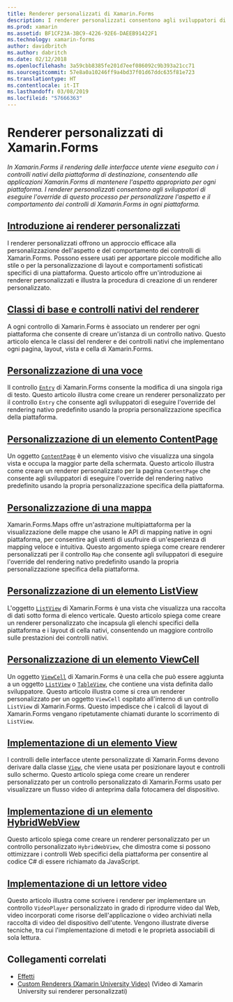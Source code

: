 ```yaml
---
title: Renderer personalizzati di Xamarin.Forms
description: I renderer personalizzati consentono agli sviluppatori di eseguire l'override del rendering dei controlli nativi in ogni piattaforma per personalizzare l'aspetto e il comportamento dei controlli di Xamarin.Forms.
ms.prod: xamarin
ms.assetid: BF1CF23A-3BC9-4226-92E6-DAEEB91422F1
ms.technology: xamarin-forms
author: davidbritch
ms.author: dabritch
ms.date: 02/12/2018
ms.openlocfilehash: 3a59cbb8385fe201d7eef086092c9b393a21cc71
ms.sourcegitcommit: 57e8a0a10246ff9a4bd37f01d67ddc635f81e723
ms.translationtype: HT
ms.contentlocale: it-IT
ms.lasthandoff: 03/08/2019
ms.locfileid: "57666363"
---
```

# <a name="xamarinforms-custom-renderers"></a>Renderer personalizzati di Xamarin.Forms

_In Xamarin.Forms il rendering delle interfacce utente viene eseguito con i controlli nativi della piattaforma di destinazione, consentendo alle applicazioni Xamarin.Forms di mantenere l'aspetto appropriato per ogni piattaforma. I renderer personalizzati consentono agli sviluppatori di eseguire l'override di questo processo per personalizzare l'aspetto e il comportamento dei controlli di Xamarin.Forms in ogni piattaforma._

## <a name="introduction-to-custom-renderersintroductionmd"></a>[Introduzione ai renderer personalizzati](introduction.md)

I renderer personalizzati offrono un approccio efficace alla personalizzazione dell'aspetto e del comportamento dei controlli di Xamarin.Forms. Possono essere usati per apportare piccole modifiche allo stile o per la personalizzazione di layout e comportamenti sofisticati specifici di una piattaforma. Questo articolo offre un'introduzione ai renderer personalizzati e illustra la procedura di creazione di un renderer personalizzato.

## <a name="renderer-base-classes-and-native-controlsrenderersmd"></a>[Classi di base e controlli nativi del renderer](renderers.md)

A ogni controllo di Xamarin.Forms è associato un renderer per ogni piattaforma che consente di creare un'istanza di un controllo nativo. Questo articolo elenca le classi del renderer e dei controlli nativi che implementano ogni pagina, layout, vista e cella di Xamarin.Forms.

## <a name="customizing-an-entryentrymd"></a>[Personalizzazione di una voce](entry.md)

Il controllo [`Entry`](xref:Xamarin.Forms.Entry) di Xamarin.Forms consente la modifica di una singola riga di testo. Questo articolo illustra come creare un renderer personalizzato per il controllo `Entry` che consente agli sviluppatori di eseguire l'override del rendering nativo predefinito usando la propria personalizzazione specifica della piattaforma.

## <a name="customizing-a-contentpagecontentpagemd"></a>[Personalizzazione di un elemento ContentPage](contentpage.md)

Un oggetto [`ContentPage`](xref:Xamarin.Forms.ContentPage) è un elemento visivo che visualizza una singola vista e occupa la maggior parte della schermata. Questo articolo illustra come creare un renderer personalizzato per la pagina `ContentPage` che consente agli sviluppatori di eseguire l'override del rendering nativo predefinito usando la propria personalizzazione specifica della piattaforma.

## <a name="customizing-a-mapmapindexmd"></a>[Personalizzazione di una mappa](map/index.md)

Xamarin.Forms.Maps offre un'astrazione multipiattaforma per la visualizzazione delle mappe che usano le API di mapping native in ogni piattaforma, per consentire agli utenti di usufruire di un'esperienza di mapping veloce e intuitiva. Questo argomento spiega come creare renderer personalizzati per il controllo `Map` che consente agli sviluppatori di eseguire l'override del rendering nativo predefinito usando la propria personalizzazione specifica della piattaforma.

## <a name="customizing-a-listviewlistviewmd"></a>[Personalizzazione di un elemento ListView](listview.md)

L'oggetto [`ListView`](xref:Xamarin.Forms.ListView) di Xamarin.Forms è una vista che visualizza una raccolta di dati sotto forma di elenco verticale. Questo articolo spiega come creare un renderer personalizzato che incapsula gli elenchi specifici della piattaforma e i layout di cella nativi, consentendo un maggiore controllo sulle prestazioni dei controlli nativi.

## <a name="customizing-a-viewcellviewcellmd"></a>[Personalizzazione di un elemento ViewCell](viewcell.md)

Un oggetto [`ViewCell`](xref:Xamarin.Forms.ViewCell) di Xamarin.Forms è una cella che può essere aggiunta a un oggetto [`ListView`](xref:Xamarin.Forms.ListView) o [`TableView`](xref:Xamarin.Forms.TableView), che contiene una vista definita dallo sviluppatore. Questo articolo illustra come si crea un renderer personalizzato per un oggetto `ViewCell` ospitato all'interno di un controllo `ListView` di Xamarin.Forms. Questo impedisce che i calcoli di layout di Xamarin.Forms vengano ripetutamente chiamati durante lo scorrimento di `ListView`.

## <a name="implementing-a-viewviewmd"></a>[Implementazione di un elemento View](view.md)

I controlli delle interfacce utente personalizzate di Xamarin.Forms devono derivare dalla classe [`View`](xref:Xamarin.Forms.View), che viene usata per posizionare layout e controlli sullo schermo. Questo articolo spiega come creare un renderer personalizzato per un controllo personalizzato di Xamarin.Forms usato per visualizzare un flusso video di anteprima dalla fotocamera del dispositivo.

## <a name="implementing-a-hybridwebviewhybridwebviewmd"></a>[Implementazione di un elemento HybridWebView](hybridwebview.md)

Questo articolo spiega come creare un renderer personalizzato per un controllo personalizzato `HybridWebView`, che dimostra come si possono ottimizzare i controlli Web specifici della piattaforma per consentire al codice C# di essere richiamato da JavaScript.

## <a name="implementing-a-video-playervideo-playerindexmd"></a>[Implementazione di un lettore video](video-player/index.md)

Questo articolo illustra come scrivere i renderer per implementare un controllo `VideoPlayer` personalizzato in grado di riprodurre video dal Web, video incorporati come risorse dell'applicazione o video archiviati nella raccolta di video del dispositivo dell'utente. Vengono illustrate diverse tecniche, tra cui l'implementazione di metodi e le proprietà associabili di sola lettura.


## <a name="related-links"></a>Collegamenti correlati

- [Effetti](~/xamarin-forms/app-fundamentals/effects/index.md)
- [Custom Renderers (Xamarin University Video)](https://developer.xamarin.com/videos/cross-platform/xamarinforms-custom-renderers/) (Video di Xamarin University sui renderer personalizzati)
